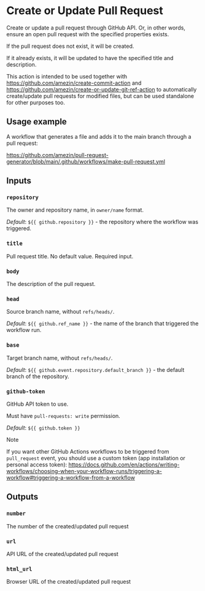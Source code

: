 # Create or Update Pull Request

Create or update a pull request through GitHub API.
Or, in other words, ensure an open pull request with the specified properties exists.

If the pull request does not exist, it will be created.

If it already exists, it will be updated to have the specified title and description.

This action is intended to be used together with https://github.com/amezin/create-commit-action
and https://github.com/amezin/create-or-update-git-ref-action to automatically create/update pull
requests for modified files, but can be used standalone for other purposes too.

## Usage example

A workflow that generates a file and adds it to the main branch through a pull request:

https://github.com/amezin/pull-request-generator/blob/main/.github/workflows/make-pull-request.yml

## Inputs

### `repository`

The owner and repository name, in `owner/name` format.

_Default_: `${{ github.repository }}` - the repository where the workflow was
triggered.

### `title`

Pull request title. No default value. Required input.

### `body`

The description of the pull request.

### `head`

Source branch name, without `refs/heads/`.

_Default_: `${{ github.ref_name }}` - the name of the branch that triggered the workflow run.

### `base`

Target branch name, without `refs/heads/`.

_Default_: `${{ github.event.repository.default_branch }}` - the default branch of the repository.

### `github-token`

GitHub API token to use.

Must have `pull-requests: write` permission.

_Default_: `${{ github.token }}`

> [!NOTE]
> If you want other GitHub Actions workflows to be triggered from `pull_request` event,
> you should use a custom token (app installation or personal access token):
> https://docs.github.com/en/actions/writing-workflows/choosing-when-your-workflow-runs/triggering-a-workflow#triggering-a-workflow-from-a-workflow

## Outputs

### `number`

The number of the created/updated pull request

### `url`

API URL of the created/updated pull request

### `html_url`

Browser URL of the created/updated pull request
